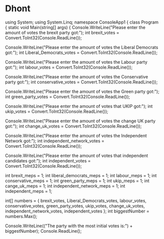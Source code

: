 # Dhont
using System;
using System.Linq;
namespace ConsoleApp1
{
class Program
{
static void Main(string[] args)
{
Console.WriteLine("Please enter the amount of votes the brexit party got:");
int brexit_votes = Convert.ToInt32(Console.ReadLine());

Console.WriteLine("Please enter the amount of votes the Liberal Democrats got:");
int Liberal_Democrats_votes = Convert.ToInt32(Console.ReadLine());

Console.WriteLine("Please enter the amount of votes the Labour party got:");
int labour_votes = Convert.ToInt32(Console.ReadLine());

Console.WriteLine("Please enter the amount of votes the Conservative party got:");
int conservative_votes = Convert.ToInt32(Console.ReadLine());

Console.WriteLine("Please enter the amount of votes the Green party got:");
int green_party_votes = Convert.ToInt32(Console.ReadLine());

Console.WriteLine("Please enter the amount of votes that UKIP got:");
int ukip_votes = Convert.ToInt32(Console.ReadLine());

Console.WriteLine("Please enter the amount of votes the change UK party got:");
int change_uk_votes = Convert.ToInt32(Console.ReadLine());

Console.WriteLine("Please enter the amount of votes the Independent Network got:");
int independent_network_votes = Convert.ToInt32(Console.ReadLine());

Console.WriteLine("Please enter the amount of votes that independent candidates got:");
int independent_votes = Convert.ToInt32(Console.ReadLine());

int brexit_meps = 1;
int liberal_democrats_meps = 1;
int labour_meps = 1;
int conservative_meps = 1;
int green_party_meps = 1;
int ukip_meps = 1;
int cange_uk_meps = 1;
int independent_network_meps = 1;
int independent_meps = 1;

int[] numbers = { brexit_votes, Liberal_Democrats_votes, labour_votes, conservative_votes, green_party_votes, ukip_votes, change_uk_votes, independent_network_votes, independent_votes };
int biggestNumber = numbers.Max();

Console.WriteLine(("The party with the most initial votes is:") + biggestNumber);
Console.ReadLine();
